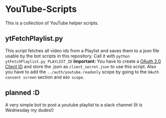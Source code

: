 # YouTube-Scripts
This is a collection of YouTube helper scripts.

## ytFetchPlaylist.py
This script fetches all video ids from a Playlist and saves them to a json file usable by the bot scripts in this
repository. Call it with `python ytFetchPlaylist.py PLAYLIST_ID`
**Important:** You have to create a [OAuth 2.0 Client ID](https://console.developers.google.com/apis/credentials) and
store the .json as `client_secret.json` to use this script. Also you have to add the `../auth/youtube.readonly` scope
by going to the `OAuth consent screen` section and `Add scope`. 

## planned :D
A very simple bot to post a youtube playlist to a slack channel (It is Wednesday my dudes!)
